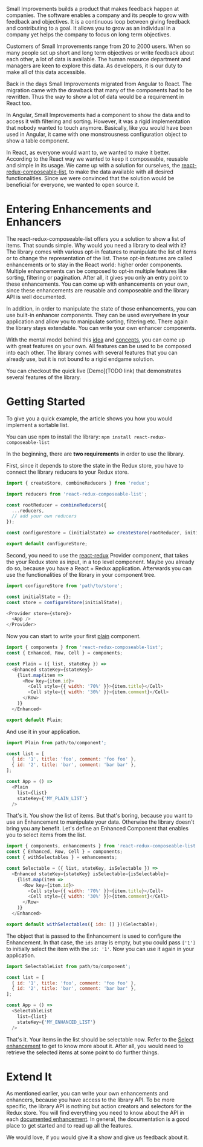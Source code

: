 Small Improvements builds a product that makes feedback happen at companies. The software enables a company and its people to grow with feedback and objectives. It is a continuous loop between giving feedback and contributing to a goal. It allows you to grow as an individual in a company yet helps the company to focus on long term objectives.

Customers of Small Improvements range from 20 to 2000 users. When so many people set up short and long term objectives or write feedback about each other, a lot of data is available. The human resource department and managers are keen to explore this data. As developers, it is our duty to make all of this data accessible.

Back in the days Small Improvements migrated from Angular to React. The migration came with the drawback that many of the components had to be rewritten. Thus the way to show a lot of data would be a requirement in React too.

In Angular, Small Improvements had a component to show the data and to access it with filtering and sorting. However, it was a rigid implementation that nobody wanted to touch anymore. Basically, like you would have been used in Angular, it came with one monstrousness configuration object to show a table component.

In React, as everyone would want to, we wanted to make it better. According to the React way we wanted to keep it composeable, reusable and simple in its usage. We came up with a solution for ourselves, the [react-redux-composeable-list](https://github.com/SmallImprovements/react-redux-composeable-list), to make the data available with all desired functionalities. Since we were convinced that the solution would be beneficial for everyone, we wanted to open source it.

# Entering Enhancements and Enhancers

The react-redux-composeable-list offers you a solution to show a list of items. That sounds simple. Why would you need a library to deal with it? The library comes with various opt-in features to manipulate the list of items or to change the representation of the list. These opt-in features are called enhancements or to stay in the React world: higher order components. Multiple enhancements can be composed to opt-in multiple features like sorting, filtering or pagination. After all, it gives you only an entry point to these enhancements. You can come up with enhancements on your own, since these enhancements are reusable and composeable and the library API is well documented.

In addition, in order to manipulate the state of those enhancements, you can use built-in enhancer components. They can be used everywhere in your application and allow you to manipulate sorting, filtering etc. There again the library stays extendable. You can write your own enhancer components.

With the mental model behind this [idea](https://github.com/SmallImprovements/react-redux-composeable-list/blob/master/docs/Idea.md) and [concepts](https://github.com/SmallImprovements/react-redux-composeable-list/blob/master/docs/Concepts.md), you can come up with great features on your own. All features can be used to be composed into each other. The library comes with several features that you can already use, but it is not bound to a rigid endgame solution.

You can checkout the quick live [Demo](TODO link) that demonstrates several features of the library.

# Getting Started

To give you a quick example, the article shows you how you would implement a sortable list.

You can use npm to install the library: `npm install react-redux-composeable-list`

In the beginning, there are **two requirements** in order to use the library.

First, since it depends to store the state in the Redux store, you have to connect the library reducers to your Redux store.

```javascript
import { createStore, combineReducers } from 'redux';

import reducers from 'react-redux-composeable-list';

const rootReducer = combineReducers({
  ...reducers,
  // add your own reducers
});

const configureStore = (initialState) => createStore(rootReducer, initialState);

export default configureStore;
```

Second, you need to use the [react-redux](https://github.com/reactjs/react-redux) Provider component, that takes the your Redux store as input, in a top level component. Maybe you already do so, because you have a React + Redux application. Afterwards you can use the functionalities of the library in your component tree.

```javascript
import configureStore from 'path/to/store';

const initialState = {};
const store = configureStore(initialState);

<Provider store={store}>
  <App />
</Provider>
```

Now you can start to write your first [plain](https://github.com/SmallImprovements/react-redux-composeable-list/blob/master/docs/features/Plain.md) component.

```javascript
import { components } from 'react-redux-composeable-list';
const { Enhanced, Row, Cell } = components;

const Plain = ({ list, stateKey }) =>
  <Enhanced stateKey={stateKey}>
    {list.map(item =>
      <Row key={item.id}>
        <Cell style={{ width: '70%' }}>{item.title}</Cell>
        <Cell style={{ width: '30%' }}>{item.comment}</Cell>
      </Row>
    )}
  </Enhanced>

export default Plain;
```

And use it in your application.

```javascript
import Plain from path/to/component';

const list = [
  { id: '1', title: 'foo', comment: 'foo foo' },
  { id: '2', title: 'bar', comment: 'bar bar' },
];

const App = () =>
  <Plain
    list={list}
    stateKey={'MY_PLAIN_LIST'}
  />
```

That's it. You show the list of items. But that's boring, because you want to use an Enhancement to manipulate your data. Otherwise the library doesn't bring you any benefit. Let's define an Enhanced Component that enables you to select items from the list.

```javascript
import { components, enhancements } from 'react-redux-composeable-list';
const { Enhanced, Row, Cell } = components;
const { withSelectables } = enhancements;

const Selectable = ({ list, stateKey, isSelectable }) =>
  <Enhanced stateKey={stateKey} isSelectable={isSelectable}>
    {list.map(item =>
      <Row key={item.id}>
        <Cell style={{ width: '70%' }}>{item.title}</Cell>
        <Cell style={{ width: '30%' }}>{item.comment}</Cell>
      </Row>
    )}
  </Enhanced>

export default withSelectables({ ids: [] })(Selectable);
```

The object that is passed to the Enhancement is used to configure the Enhancement. In that case, the `ids` array is empty, but you could pass `['1']` to initially select the item with the `id: '1'`. Now you can use it again in your application.

```javascript
import SelectableList from path/to/component';

const list = [
  { id: '1', title: 'foo', comment: 'foo foo' },
  { id: '2', title: 'bar', comment: 'bar bar' },
];

const App = () =>
  <SelectableList
    list={list}
    stateKey={'MY_ENHANCED_LIST'}
  />
```

That's it. Your items in the list should be selectable now. Refer to the [Select enhancement](https://github.com/SmallImprovements/react-redux-composeable-list/blob/master/docs/features/Select.md) to get to know more about it. After all, you would need to retrieve the selected items at some point to do further things.

# Extend It

As mentioned earlier, you can write your own enhancements and enhancers, because you have access to the library API. To be more specific, the library API is nothing but action creators and selectors for the Redux store. You will find everything you need to know about the API in each [documented enhancement](https://github.com/SmallImprovements/react-redux-composeable-list/tree/master/docs/features). In general, the documentation is a good place to get started and to read up all the features.

We would love, if you would give it a show and give us feedback about it.
